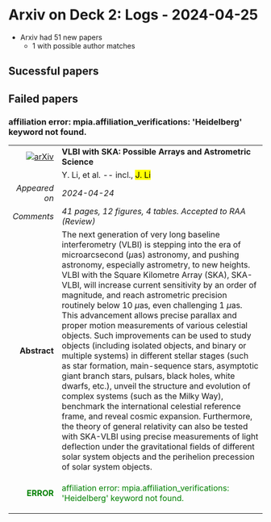 # Arxiv on Deck 2: Logs - 2024-04-25

* Arxiv had 51 new papers
    * 1 with possible author matches

## Sucessful papers

## Failed papers

### affiliation error: mpia.affiliation_verifications: 'Heidelberg' keyword not found. 


|||
|---:|:---|
| [![arXiv](https://img.shields.io/badge/arXiv-arXiv:2404.14663-b31b1b.svg)](https://arxiv.org/abs/arXiv:2404.14663) | **VLBI with SKA: Possible Arrays and Astrometric Science**  |
|| Y. Li, et al. -- incl., <mark>J. Li</mark> |
|*Appeared on*| *2024-04-24*|
|*Comments*| *41 pages, 12 figures, 4 tables. Accepted to RAA (Review)*|
|**Abstract**| The next generation of very long baseline interferometry (VLBI) is stepping into the era of microarcsecond ($\mu$as) astronomy, and pushing astronomy, especially astrometry, to new heights. VLBI with the Square Kilometre Array (SKA), SKA-VLBI, will increase current sensitivity by an order of magnitude, and reach astrometric precision routinely below 10 $\mu$as, even challenging 1 $\mu$as. This advancement allows precise parallax and proper motion measurements of various celestial objects. Such improvements can be used to study objects (including isolated objects, and binary or multiple systems) in different stellar stages (such as star formation, main-sequence stars, asymptotic giant branch stars, pulsars, black holes, white dwarfs, etc.), unveil the structure and evolution of complex systems (such as the Milky Way), benchmark the international celestial reference frame, and reveal cosmic expansion. Furthermore, the theory of general relativity can also be tested with SKA-VLBI using precise measurements of light deflection under the gravitational fields of different solar system objects and the perihelion precession of solar system objects. |
|<p style="color:green"> **ERROR** </p>| <p style="color:green">affiliation error: mpia.affiliation_verifications: 'Heidelberg' keyword not found.</p> |

